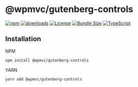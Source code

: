 # @wpmvc/gutenberg-controls  

[![npm](https://img.shields.io/npm/v/@wpmvc/gutenberg-controls.svg)](https://www.npmjs.com/package/@wpmvc/gutenberg-controls) [![downloads](https://img.shields.io/npm/dm/@wpmvc/gutenberg-controls.svg)](https://www.npmjs.com/package/@wpmvc/gutenberg-controls) [![License](https://img.shields.io/npm/l/@wpmvc/gutenberg-controls.svg)](https://www.npmjs.com/package/@wpmvc/gutenberg-controls) [![Bundle Size](https://img.shields.io/bundlephobia/minzip/@wpmvc/gutenberg-controls)](https://bundlephobia.com/package/@wpmvc/gutenberg-controls) [![TypeScript](https://img.shields.io/badge/types-Typescript-blue)](https://www.typescriptlang.org/)  



## Installation  

NPM
```bash  
npm install @wpmvc/gutenberg-controls  
```

YARN
```bash
yarn add @wpmvc/gutenberg-controls
```
